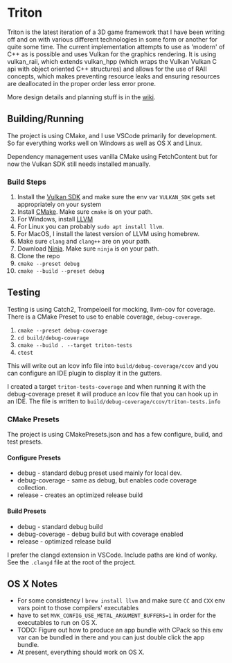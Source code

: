 # Triton

Triton is the latest iteration of a 3D game framework that I have been writing off and on with various different technologies in some form or another for quite some time. The current implementation attempts to use as 'modern' of C++ as is possible and uses Vulkan for the graphics rendering. It is using vulkan_raii, which extends vulkan_hpp (which wraps the Vulkan Vulkan C api with object oriented C++ structures) and allows for the use of RAII concepts, which makes preventing resource leaks and ensuring resources are deallocated in the proper order less error prone.

More design details and planning stuff is in the [wiki](https://github.com/matt328/triton/wiki).

## Building/Running

The project is using CMake, and I use VSCode primarily for development. So far everything works well on Windows as well as OS X and Linux.

Dependency management uses vanilla CMake using FetchContent but for now the Vulkan SDK still needs installed manually.

### Build Steps

1. Install the [Vulkan SDK](https://vulkan.lunarg.com/) and make sure the env var `VULKAN_SDK` gets set appropriately on your system
1. Install [CMake](https://cmake.org/download/).  Make sure `cmake` is on your path.
1. For Windows, install [LLVM](https://github.com/llvm/llvm-project/releases/)
1. For Linux you can probably `sudo apt install llvm`.
1. For MacOS, I install the latest version of LLVM using homebrew.
1. Make sure `clang` and `clang++` are on your path.
1. Download [Ninja](https://github.com/ninja-build/ninja/releases). Make sure `ninja` is on your path.
1. Clone the repo
1. `cmake --preset debug`
1. `cmake --build --preset debug`

## Testing

Testing is using Catch2, Trompeloeil for mocking, llvm-cov for coverage.
There is a CMake Preset to use to enable coverage, `debug-coverage`.

1. `cmake --preset debug-coverage`
1. `cd build/debug-coverage`
1. `cmake --build . --target triton-tests`
1. `ctest`

This will write out an lcov info file into `build/debug-coverage/ccov` and you can configure an IDE plugin to display it in the gutters.

I created a target `triton-tests-coverage` and when running it with the debug-coverage preset it will produce an lcov file that you can hook up in an IDE. The file is written to `build/debug-coverage/ccov/triton-tests.info`

### CMake Presets

The project is using CMakePresets.json and has a few configure, build, and test presets.

#### Configure Presets

- debug - standard debug preset used mainly for local dev.
- debug-coverage - same as debug, but enables code coverage collection.
- release - creates an optimized release build

#### Build Presets

- debug - standard debug build
- debug-coverage - debug build but with coverage enabled
- release - optimized release build

I prefer the clangd extension in VSCode. Include paths are kind of wonky. See the `.clangd` file at the root of the project.

## OS X Notes

- For some consistency I `brew install llvm` and make sure `CC` and `CXX` env vars point to those compilers' executables
- have to set `MVK_CONFIG_USE_METAL_ARGUMENT_BUFFERS=1` in order for the executables to run on OS X.
- TODO: Figure out how to produce an app bundle with CPack so this env var can be bundled in there and you can just double click the app bundle.
- At present, everything should work on OS X.
